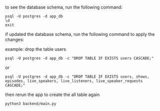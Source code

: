 to see the database schema, run the following command:

```
psql -U postgres -d app_db
\d
exit
```



if updated the database schema, run the following command to apply the changes:

example:
drop the table users
```
psql -U postgres -d app_db -c "DROP TABLE IF EXISTS users CASCADE;"
```
or
```
psql -U postgres -d app_db -c "DROP TABLE IF EXISTS users, shows, episodes, live_speakers, live_listeners, live_speaker_requests CASCADE;"
```

then rerun the app to create the all table again
```
python3 backend/main.py
```
